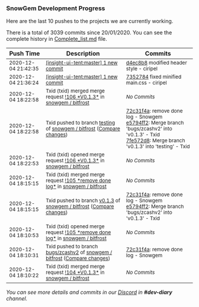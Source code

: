 
### SnowGem Development Progress

Here are the last 10 pushes to the projects we are currently working.

There is a total of 3039 commits since 20/01/2020. You can see the complete history in
 [Complete_list.md](Complete_list.md) file.

| Push Time | Description | Commits |
| --- | --- | --- |
| <sub>2020-12-04 21:42:35</sub> | <sub>[[insight-ui-tent:master] 1 new commit](https://github.com/TENTOfficial/insight-ui-tent/commit/d4ec8b85be5e9d85ccdf1985604b762c73fe7890)</sub> | <sub>[d4ec8b8](https://github.com/TENTOfficial/insight-ui-tent/commit/d4ec8b85be5e9d85ccdf1985604b762c73fe7890) modified header style - ciripel</sub> |
| <sub>2020-12-04 21:36:24</sub> | <sub>[[insight-ui-tent:master] 1 new commit](https://github.com/TENTOfficial/insight-ui-tent/commit/73527841a77bea487922168798dcc84a7f6b0205)</sub> | <sub>[7352784](https://github.com/TENTOfficial/insight-ui-tent/commit/73527841a77bea487922168798dcc84a7f6b0205) fixed minified main.css - ciripel</sub> |
| <sub>2020-12-04 18:22:58</sub> | <sub>Txid (txid) merged merge request [\!106 \*V0\.1\.3\*](https://gitlab.com/snowgem/bitfrost/-/merge_requests/106) in [snowgem / bitfrost](https://gitlab.com/snowgem/bitfrost)</sub> | <sub>_No Commits_</sub> |
| <sub>2020-12-04 18:22:58</sub> | <sub>Txid pushed to branch [testing](https://gitlab.com/snowgem/bitfrost/commits/testing) of [snowgem / bitfrost](https://gitlab.com/snowgem/bitfrost) ([Compare changes](https://gitlab.com/snowgem/bitfrost/compare/5b264258e4c2d1e99bb79149dc8f1fada8fa3ced...7fe572d8e4be65cac324287c46b99bf5433d7324))</sub> | <sub>[72c31f4a](https://gitlab.com/snowgem/bitfrost/-/commit/72c31f4a52bd6cb156ed1287679bee5fe3098df5): remove done log - Snowgem<br>[e5794ff2](https://gitlab.com/snowgem/bitfrost/-/commit/e5794ff23014df4a2162f1159a8e676dfb7b391a): Merge branch 'bugs/zcashv2' into 'v0.1.3' - Txid<br>[7fe572d8](https://gitlab.com/snowgem/bitfrost/-/commit/7fe572d8e4be65cac324287c46b99bf5433d7324): Merge branch 'v0.1.3' into 'testing' - Txid</sub> |
| <sub>2020-12-04 18:22:53</sub> | <sub>Txid (txid) opened merge request [\!106 \*V0\.1\.3\*](https://gitlab.com/snowgem/bitfrost/-/merge_requests/106) in [snowgem / bitfrost](https://gitlab.com/snowgem/bitfrost)</sub> | <sub>_No Commits_</sub> |
| <sub>2020-12-04 18:15:15</sub> | <sub>Txid (txid) merged merge request [\!105 \*remove done log\*](https://gitlab.com/snowgem/bitfrost/-/merge_requests/105) in [snowgem / bitfrost](https://gitlab.com/snowgem/bitfrost)</sub> | <sub>_No Commits_</sub> |
| <sub>2020-12-04 18:15:15</sub> | <sub>Txid pushed to branch [v0\.1\.3](https://gitlab.com/snowgem/bitfrost/commits/v0.1.3) of [snowgem / bitfrost](https://gitlab.com/snowgem/bitfrost) ([Compare changes](https://gitlab.com/snowgem/bitfrost/compare/a820d11d21875d49deee110a1edb42efb0c290a8...e5794ff23014df4a2162f1159a8e676dfb7b391a))</sub> | <sub>[72c31f4a](https://gitlab.com/snowgem/bitfrost/-/commit/72c31f4a52bd6cb156ed1287679bee5fe3098df5): remove done log - Snowgem<br>[e5794ff2](https://gitlab.com/snowgem/bitfrost/-/commit/e5794ff23014df4a2162f1159a8e676dfb7b391a): Merge branch 'bugs/zcashv2' into 'v0.1.3' - Txid</sub> |
| <sub>2020-12-04 18:10:53</sub> | <sub>Txid (txid) opened merge request [\!105 \*remove done log\*](https://gitlab.com/snowgem/bitfrost/-/merge_requests/105) in [snowgem / bitfrost](https://gitlab.com/snowgem/bitfrost)</sub> | <sub>_No Commits_</sub> |
| <sub>2020-12-04 18:10:31</sub> | <sub>Txid pushed to branch [bugs/zcashv2](https://gitlab.com/snowgem/bitfrost/commits/bugs/zcashv2) of [snowgem / bitfrost](https://gitlab.com/snowgem/bitfrost) ([Compare changes](https://gitlab.com/snowgem/bitfrost/compare/9b4a3acbb807df86631a543c8d0500b0e3fae872...72c31f4a52bd6cb156ed1287679bee5fe3098df5))</sub> | <sub>[72c31f4a](https://gitlab.com/snowgem/bitfrost/-/commit/72c31f4a52bd6cb156ed1287679bee5fe3098df5): remove done log - Snowgem</sub> |
| <sub>2020-12-04 18:10:22</sub> | <sub>Txid (txid) merged merge request [\!104 \*V0\.1\.3\*](https://gitlab.com/snowgem/bitfrost/-/merge_requests/104) in [snowgem / bitfrost](https://gitlab.com/snowgem/bitfrost)</sub> | <sub>_No Commits_</sub> |

_You can see more details and commits in our [Discord](https://discord.gg/zumGnbg) in **#dev-diary** channel._
